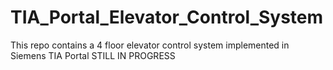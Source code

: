 # TIA_Portal_Elevator_Control_System
This repo contains a 4 floor elevator control system implemented in Siemens TIA Portal
STILL IN PROGRESS
